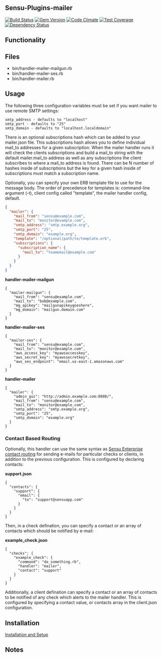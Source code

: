 ## Sensu-Plugins-mailer

[![Build Status](https://travis-ci.org/sensu-plugins/sensu-plugins-mailer.svg?branch=master)](https://travis-ci.org/sensu-plugins/sensu-plugins-mailer)
[![Gem Version](https://badge.fury.io/rb/sensu-plugins-mailer.svg)](http://badge.fury.io/rb/sensu-plugins-mailer)
[![Code Climate](https://codeclimate.com/github/sensu-plugins/sensu-plugins-mailer/badges/gpa.svg)](https://codeclimate.com/github/sensu-plugins/sensu-plugins-mailer)
[![Test Coverage](https://codeclimate.com/github/sensu-plugins/sensu-plugins-mailer/badges/coverage.svg)](https://codeclimate.com/github/sensu-plugins/sensu-plugins-mailer)
[![Dependency Status](https://gemnasium.com/sensu-plugins/sensu-plugins-mailer.svg)](https://gemnasium.com/sensu-plugins/sensu-plugins-mailer)

## Functionality

## Files
 * bin/handler-mailer-mailgun.rb
 * bin/handler-mailer-ses.rb
 * bin/handler-mailer.rb

## Usage

The following three configuration variables must be set if you want mailer to use remote SMTP settings:

    smtp_address - defaults to "localhost"
    smtp_port - defaults to "25"
    smtp_domain - defaults to "localhost.localdomain"

There is an optional subscriptions hash which can be added to your mailer.json file.  This subscriptions hash allows you to define individual mail_to addresses for a given subscription.  When the mailer handler runs it will check the clients subscriptions and build a mail_to string with the default mailer.mail_to address as well as any subscriptions the client subscribes to where a mail_to address is found.  There can be N number of hashes inside of subscriptions but the key for a given hash inside of subscriptions must match a subscription name. 

Optionally, you can specify your own ERB template file to use for the message
body.  The order of precedence for templates is: command-line argument (-t),
client config called "template", the mailer handler config, default.

```json
{
  "mailer": {
    "mail_from": "sensu@example.com",
    "mail_to": "monitor@example.com",
    "smtp_address": "smtp.example.org",
    "smtp_port": "25",
    "smtp_domain": "example.org",
    "template": "/optional/path/to/template.erb",
    "subscriptions": {
      "subscription_name": {
        "mail_to": "teamemail@example.com"
      }
    }
  }
}
```

**handler-mailer-mailgun**
```
{
  "mailer-mailgun": {
    "mail_from": "sensu@example.com",
    "mail_to": "bob@example.com",
    "mg_apikey": "mailgunapikeygoeshere",
    "mg_domain": "mailgun.domain.com"
  }
}
```

**handler-mailer-ses**
```
{
  "mailer-ses": {
    "mail_from": "sensu@example.com",
    "mail_to": "monitor@example.com",
    "aws_access_key": "myawsaccesskey",
    "aws_secret_key": "myawssecretkey",
    "aws_ses_endpoint": "email.us-east-1.amazonaws.com"
  }
}
```

**handler-mailer**
```
{
  "mailer": {
    "admin_gui": "http://admin.example.com:8080/",
    "mail_from": "sensu@example.com",
    "mail_to": "monitor@example.com",
    "smtp_address": "smtp.example.org",
    "smtp_port": "25",
    "smtp_domain": "example.org"
  }
}
```

### Contact Based Routing

Optionally, this handler can use the same syntax as [Sensu Enterprise contact routing](https://sensuapp.org/docs/0.26/enterprise/contact-routing.html) for sending e-mails for particular checks or clients, in addition to the previous configuration. This is configured by declaring contacts:

**support.json**
```
{
  "contacts": {
    "support": {
      "email": {
        "to": "support@sensuapp.com"
      }
    }
  }
} 
```

Then, in a check defination, you can specify a contact or an array of contacts which should be notified by e-mail:

**example_check.json**
```
{
  "checks": {
    "example_check": {
      "command": "do_something.rb",
      "handler": "mailer",
      "contact": "support"
    }
  }
}
```

Additionally, a client defination can specify a contact or an array of contacts to be notified of any check which alerts to the mailer handler. This is configured by specifying a contact value, or contacts array in the client.json configuration.

## Installation

[Installation and Setup](http://sensu-plugins.io/docs/installation_instructions.html)

## Notes
